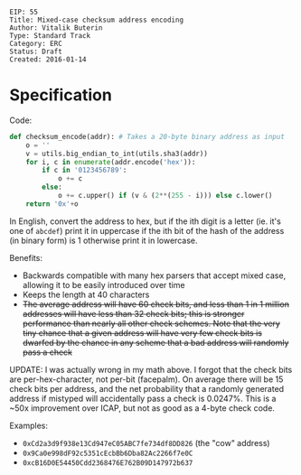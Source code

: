 ```
EIP: 55
Title: Mixed-case checksum address encoding
Author: Vitalik Buterin
Type: Standard Track
Category: ERC
Status: Draft
Created: 2016-01-14
```

# Specification

Code:

``` python
def checksum_encode(addr): # Takes a 20-byte binary address as input
    o = ''
    v = utils.big_endian_to_int(utils.sha3(addr))
    for i, c in enumerate(addr.encode('hex')):
        if c in '0123456789':
            o += c
        else:
            o += c.upper() if (v & (2**(255 - i))) else c.lower()
    return '0x'+o
```

In English, convert the address to hex, but if the ith digit is a letter (ie. it's one of `abcdef`) print it in uppercase if the ith bit of the hash of the address (in binary form) is 1 otherwise print it in lowercase.

Benefits:
- Backwards compatible with many hex parsers that accept mixed case, allowing it to be easily introduced over time
- Keeps the length at 40 characters
- ~~The average address will have 60 check bits, and less than 1 in 1 million addresses will have less than 32 check bits; this is stronger performance than nearly all other check schemes. Note that the very tiny chance that a given address will have very few check bits is dwarfed by the chance in any scheme that a bad address will randomly pass a check~~

UPDATE: I was actually wrong in my math above. I forgot that the check bits are per-hex-character, not per-bit (facepalm). On average there will be 15 check bits per address, and the net probability that a randomly generated address if mistyped will accidentally pass a check is 0.0247%. This is a ~50x improvement over ICAP, but not as good as a 4-byte check code.

Examples:
- `0xCd2a3d9f938e13Cd947eC05ABC7fe734df8DD826` (the "cow" address)
- `0x9Ca0e998dF92c5351cEcbBb6Dba82Ac2266f7e0C`
- `0xcB16D0E54450Cdd2368476E762B09D147972b637`
